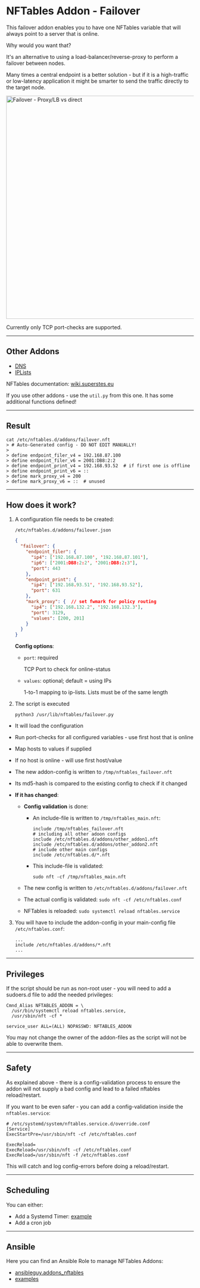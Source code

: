 # NFTables Addon - Failover

This failover addon enables you to have one NFTables variable that will always point to a server that is online.

Why would you want that?

It's an alternative to using a load-balancer/reverse-proxy to perform a failover between nodes.

Many times a central endpoint is a better solution - but if it is a high-traffic or low-latency application it might be smarter to send the traffic directly to the target node.

<img src="https://github.com/superstes/nftables_addon_failover/blob/latest/docs/failover.png" alt="Failover - Proxy/LB vs direct" width="600"/>

Currently only TCP port-checks are supported.

----

## Other Addons

* [DNS](https://github.com/superstes/nftables_addon_dns)
* [IPLists](https://github.com/superstes/nftables_addon_iplist)

NFTables documentation: [wiki.superstes.eu](https://wiki.superstes.eu/en/latest/1/network/nftables.html)

If you use other addons - use the `util.py` from this one. It has some additional functions defined!

----

## Result

```text
cat /etc/nftables.d/addons/failover.nft 
> # Auto-Generated config - DO NOT EDIT MANUALLY!
> 
> define endpoint_filer_v4 = 192.168.87.100
> define endpoint_filer_v6 = 2001:DB8:2:2
> define endpoint_print_v4 = 192.168.93.52  # if first one is offline
> define endpoint_print_v6 = ::
> define mark_proxy_v4 = 200
> define mark_proxy_v6 = ::  # unused
```

----

## How does it work?

1. A configuration file needs to be created:

    `/etc/nftables.d/addons/failover.json`

    ```json
    {
      "failover": {
        "endpoint_filer": {
          "ip4": ['192.168.87.100', '192.168.87.101'],
          "ip6": ['2001:DB8:2:2', '2001:DB8:2:3'],
          "port": 443
        },
        "endpoint_print": {
          "ip4": ['192.168.93.51', '192.168.93.52'],
          "port": 631
        },
        "mark_proxy": {  // set fwmark for policy routing
          "ip4": ['192.168.132.2', '192.168.132.3'],
          "port": 3129,
          "values": [200, 201]
        }
      }
    }
    ```

    **Config options**:

      * `port`: required

        TCP Port to check for online-status

      * `values`: optional; default = using IPs

        1-to-1 mapping to ip-lists. Lists must be of the same length


2. The script is executed

    `python3 /usr/lib/nftables/failover.py`

  * It will load the configuration
  * Run port-checks for all configured variables - use first host that is online
  * Map hosts to values if supplied
  * If no host is online - will use first host/value
  * The new addon-config is written to `/tmp/nftables_failover.nft`
  * Its md5-hash is compared to the existing config to check if it changed

  * **If it has changed**:
    * **Config validation** is done:

      * An include-file is written to `/tmp/nftables_main.nft`:

        ```nft
        include /tmp/nftables_failover.nft
        # including all other adoon configs
        include /etc/nftables.d/addons/other_addon1.nft
        include /etc/nftables.d/addons/other_addon2.nft
        # include other main configs
        include /etc/nftables.d/*.nft
        ```

      * This include-file is validated:

        `sudo nft -cf /tmp/nftables_main.nft`

    * The new config is written to `/etc/nftables.d/addons/failover.nft`
    * The actual config is validated: `sudo nft -cf /etc/nftables.conf`
    * NFTables is reloaded: `sudo systemctl reload nftables.service`


3. You will have to include the addon-config in your main-config file `/etc/nftables.conf`:

    ```
    ...
    include /etc/nftables.d/addons/*.nft
    ...
    ```

----

## Privileges

If the script should be run as non-root user - you will need to add a sudoers.d file to add the needed privileges:

```text
Cmnd_Alias NFTABLES_ADDON = \
  /usr/bin/systemctl reload nftables.service,
  /usr/sbin/nft -cf *

service_user ALL=(ALL) NOPASSWD: NFTABLES_ADDON
```

You may not change the owner of the addon-files as the script will not be able to overwrite them.

----

## Safety

As explained above - there is a config-validation process to ensure the addon will not supply a bad config and lead to a failed nftables reload/restart.

If you want to be even safer - you can add a config-validation inside the `nftables.service`:

```text
# /etc/systemd/system/nftables.service.d/override.conf
[Service]
ExecStartPre=/usr/sbin/nft -cf /etc/nftables.conf

ExecReload=
ExecReload=/usr/sbin/nft -cf /etc/nftables.conf
ExecReload=/usr/sbin/nft -f /etc/nftables.conf
```

This will catch and log config-errors before doing a reload/restart.

----

## Scheduling

You can either:

* Add a Systemd Timer: [example](https://github.com/ansibleguy/addons_nftables/tree/latest/templates/etc/systemd/system)
* Add a cron job

----

## Ansible

Here you can find an Ansible Role to manage NFTables Addons:

* [ansibleguy.addons_nftables](https://github.com/ansibleguy/addons_nftables)
* [examples](https://github.com/ansibleguy/addons_nftables/blob/latest/Example.md)

